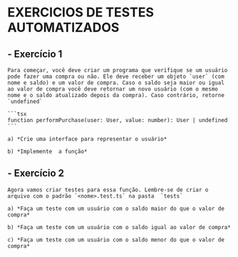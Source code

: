 # EXERCICIOS DE TESTES AUTOMATIZADOS

## - **Exercício 1**
    
    Para começar, você deve criar um programa que verifique se um usuário pode fazer uma compra ou não. Ele deve receber um objeto `user` (com nome e saldo) e um valor de compra. Caso o saldo seja maior ou igual ao valor de compra você deve retornar um novo usuário (com o mesmo nome e o saldo atualizado depois da compra). Caso contrário, retorne `undefined`
    
    ```tsx
    function performPurchase(user: User, value: number): User | undefined 
    ```
    
    a) *Crie uma interface para representar o usuário*
    
    b) *Implemente  a função*

## - **Exercício 2**
    
    Agora vamos criar testes para essa função. Lembre-se de criar o arquivo com o padrão `<nome>.test.ts` na pasta  `tests`
    
    a) *Faça um teste com um usuário com o saldo maior do que o valor de compra*
    
    b) *Faça um teste com um usuário com o saldo igual ao valor de compra*
    
    c) *Faça um teste com um usuário com o saldo menor do que o valor de compra*